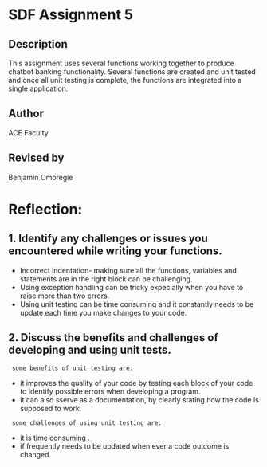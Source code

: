 # SDF Assignment 5

## Description
This assignment uses several functions working together to produce chatbot banking functionality.  Several functions 
are created and unit tested and once all unit testing is 
complete, the functions are integrated into a single application.

## Author
ACE Faculty

## Revised by
Benjamin Omoregie

# Reflection:
## 1. Identify any challenges or issues you encountered while writing your functions.
- Incorrect indentation- making sure all the functions, variables and  statements are in the right block can be challenging.
- Using exception handling can be tricky expecially when you have to raise more than two errors.
- Using unit testing can be time consuming and it constantly needs to be update each time you make changes to your code. 
## 2. Discuss the benefits and challenges of developing and using unit tests.
` some benefits of unit testing are:`
- it improves the quality of your code by  testing each block of your code to identify possible errors when developing a program. 
- it can also sserve as a documentation, by clearly stating how the code is supposed to work.

` some challenges of using unit testing are:`
- it is time consuming .
- if frequently needs to be updated when ever a code outcome  is changed.
